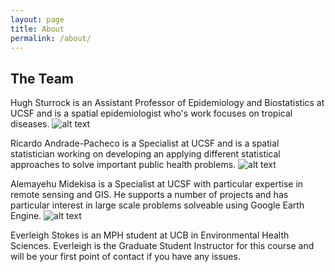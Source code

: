 ```yaml
---
layout: page
title: About
permalink: /about/
---
```


## The Team

Hugh Sturrock is an Assistant Professor of Epidemiology and Biostatistics at UCSF and is a spatial epidemiologist who's work focuses on tropical diseases.
![alt text](https://www.dropbox.com/s/3ra4lwmnxdmjhux/IMG_9905_small.png?dl=1 "Hugh Sturrock")

Ricardo Andrade-Pacheco is a Specialist at UCSF and is a spatial statistician working on developing an applying different statistical approaches to solve important public health problems.
![alt text](https://www.dropbox.com/s/3ys75k6z1c13ztj/ricardo.png?dl=1 "Ricardo Andrade-Pacheco")

Alemayehu Midekisa is a Specialist at UCSF with particular expertise in remote sensing and GIS. He supports a number of projects and has particular interest in large scale problems solveable using Google Earth Engine.
![alt text](https://www.dropbox.com/s/odwypgbeacjgg7t/alemayehu.jpg?dl=1 "Alemayehu Mideksa")

Everleigh Stokes is an MPH student at UCB in Environmental Health Sciences. Everleigh is the Graduate Student Instructor for this course and will be your first point of contact if you have any issues.
